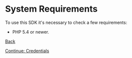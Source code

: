 # System Requirements

To use this SDK it's necessary to check a few requirements:

* PHP 5.4 or newer.

[Back](../../README.en_US.md)

[Continue: Credentials](CREDENTIALS.md)
